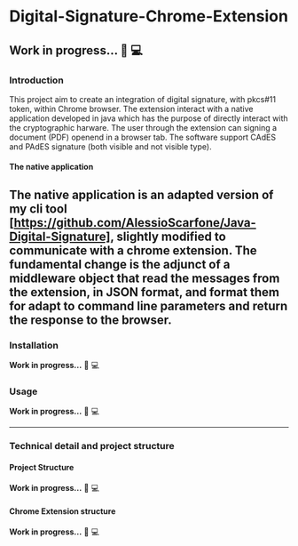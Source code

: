 # Digital-Signature-Chrome-Extension

## Work in progress... :construction_worker: :computer:

### Introduction

This project aim to create an integration of digital signature, with pkcs#11 token, within Chrome browser.
The extension interact with a native application developed in java which has the purpose of directly interact with the cryptographic harware. 
The user through the extension can signing a document (PDF) openend in a browser tab.
The software support CAdES and PAdES signature (both visible and not visible type).

#### The native application

The native application is an adapted version of my cli tool [https://github.com/AlessioScarfone/Java-Digital-Signature], slightly modified to communicate with a chrome extension.
The fundamental change is the adjunct of a middleware object that read the messages from the extension, in JSON format, and format them for adapt to command line parameters and return the response to the browser.
----

### Installation
**Work in progress...** :construction_worker: :computer:

### Usage
**Work in progress...** :construction_worker: :computer:

---- 
### Technical detail and project structure
#### Project Structure
**Work in progress...** :construction_worker: :computer:

#### Chrome Extension structure
**Work in progress...** :construction_worker: :computer:
